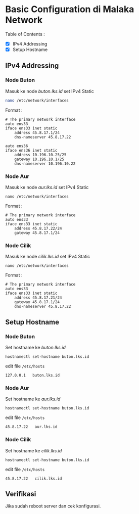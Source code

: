 # Basic Configuration di Malaka Network
Table of Contents :
- [x] IPv4 Addressing
- [x] Setup Hostname
## IPv4 Addressing
### Node Buton
Masuk ke node _buton.lks.id_ set IPv4 Static
```bash
nano /etc/network/interfaces
```
Format :
```
# The primary network interface
auto ens33
iface ens33 inet static
    address 45.8.17.1/24
    dns-nameserver 45.8.17.22

auto ens36
iface ens36 inet static
    address 10.196.10.25/25
    gateway 10.196.10.1/25
    dns-nameserver 10.196.10.22
```
### Node Aur
Masuk ke node _aur.lks.id_ set IPv4 Static
```
nano /etc/network/interfaces
```
Format :
```
# The primary network interface
auto ens33
iface ens33 inet static
    address 45.8.17.22/24
    gateway 45.8.17.1/24
```
### Node Cilik
Masuk ke node _cilik.lks.id_ set IPv4 Static
```
nano /etc/network/interfaces
```
Format :
```
# The primary network interface
auto ens33
iface ens33 inet static
    address 45.8.17.21/24
    gateway 45.8.17.1/24
    dns-nameserver 45.8.17.22
```
## Setup Hostname
### Node Buton
Set hostname ke _buton.lks.id_
```
hostnamectl set-hostname buton.lks.id
```
edit file `/etc/hosts`
```
127.0.0.1   buton.lks.id
```
### Node Aur
Set hostname ke _aur.lks.id_
```
hostnamectl set-hostname buton.lks.id
```
edit file `/etc/hosts`
```
45.8.17.22   aur.lks.id
```
### Node Cilik
Set hostname ke _cilik.lks.id_
```
hostnamectl set-hostname buton.lks.id
```
edit file `/etc/hosts`
```
45.8.17.22   cilik.lks.id
```
## Verifikasi
Jika sudah reboot server dan cek konfigurasi.
